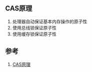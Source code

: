 ## CAS原理

1. 处理器自动保证基本内存操作的原子性
2. 使用总线锁保证原子性
3. 使用缓存锁保证原子性

## 参考

1. [CAS原理](http://blog.csdn.net/xinyuan_java/article/details/52161101)
